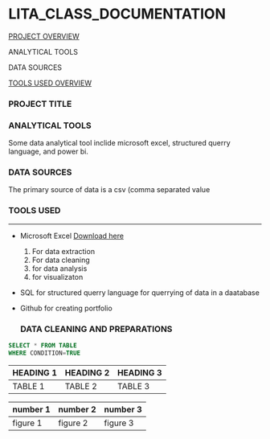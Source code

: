 # LITA_CLASS_DOCUMENTATION

[PROJECT OVERVIEW](#PROJECT-OVERVIEW)

 ANALYTICAL TOOLS
 
 DATA SOURCES
 
 [TOOLS USED OVERVIEW](#TOOLS-USED-OVERVIEW)

### PROJECT TITLE
### ANALYTICAL TOOLS
Some data analytical tool inclide microsoft excel, structured querry language, and power bi.

### DATA SOURCES
The primary source of data is a csv (comma separated value

### TOOLS USED
-----
- Microsoft Excel [Download here](http://www.microsoft.com)
   1. For data extraction
   2. For data cleaning
   3. for data analysis
   4. for visualizaton
   
- SQL for structured querry language for querrying of data in a daatabase
- Github for creating portfolio

  ### DATA CLEANING AND PREPARATIONS

  
``` SQL
SELECT * FROM TABLE
WHERE CONDITION=TRUE
```
 |HEADING 1|HEADING 2|HEADING 3|
 |-------|----------|----------|
 |TABLE 1|TABLE 2|TABLE 3 |

|number 1|number 2|number 3|
|--------|--------|---------|
|figure 1|figure 2|figure 3|
